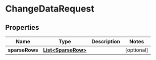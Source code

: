 

# ChangeDataRequest


## Properties

| Name | Type | Description | Notes |
|------------ | ------------- | ------------- | -------------|
|**sparseRows** | [**List&lt;SparseRow&gt;**](SparseRow.md) |  |  [optional] |



